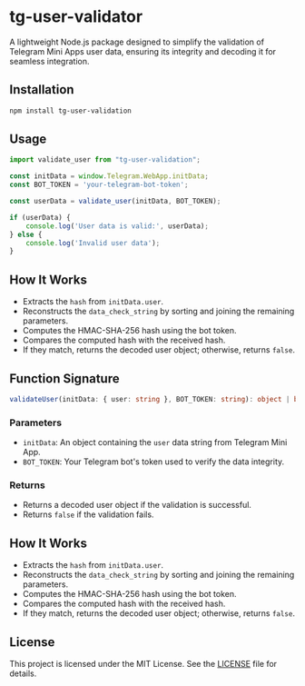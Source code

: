 # tg-user-validator

A lightweight Node.js package designed to simplify the validation of Telegram Mini Apps user data, ensuring its integrity and decoding it for seamless integration.

## Installation

```sh
npm install tg-user-validation
```

## Usage

```typescript
import validate_user from "tg-user-validation";

const initData = window.Telegram.WebApp.initData;
const BOT_TOKEN = 'your-telegram-bot-token';

const userData = validate_user(initData, BOT_TOKEN);

if (userData) {
    console.log('User data is valid:', userData);
} else {
    console.log('Invalid user data');
}
```

## How It Works

- Extracts the `hash` from `initData.user`.
- Reconstructs the `data_check_string` by sorting and joining the remaining parameters.
- Computes the HMAC-SHA-256 hash using the bot token.
- Compares the computed hash with the received hash.
- If they match, returns the decoded user object; otherwise, returns `false`.

## Function Signature

```typescript
validateUser(initData: { user: string }, BOT_TOKEN: string): object | boolean;
```

### Parameters

- `initData`: An object containing the `user` data string from Telegram Mini App.
- `BOT_TOKEN`: Your Telegram bot's token used to verify the data integrity.

### Returns

- Returns a decoded user object if the validation is successful.
- Returns `false` if the validation fails.

## How It Works

- Extracts the `hash` from `initData.user`.
- Reconstructs the `data_check_string` by sorting and joining the remaining parameters.
- Computes the HMAC-SHA-256 hash using the bot token.
- Compares the computed hash with the received hash.
- If they match, returns the decoded user object; otherwise, returns `false`.

## License  
This project is licensed under the MIT License. See the [LICENSE](./LICENSE) file for details.  

